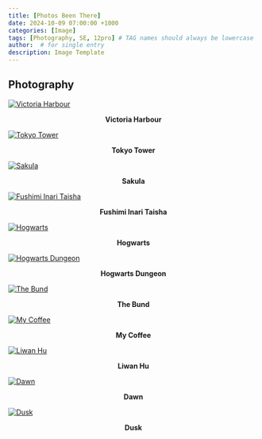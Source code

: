 ```yaml
---
title: [Photos Been There]
date: 2024-10-09 07:00:00 +1000
categories: [Image]
tags: [Photography, SE, 12pro] # TAG names should always be lowercase
author:  # for single entry
description: Image Template
---
```


## Photography
<div class="pswp-gallery" id="my-gallery">
  <a href="/assets/img/Photography/01.JPG">
    <img src="/assets/img/Photography/01.JPG" alt="Victoria Harbour">
  </a>
  <p style="text-align: center;"><b>Victoria Harbour</b></p>
  <a href="/assets/img/Photography/02.JPG">
    <img src="/assets/img/Photography/02.JPG" alt="Tokyo Tower">
  </a>
  <p style="text-align: center;"><b>Tokyo Tower</b></p>
  <a href="/assets/img/Photography/03.JPG">
    <img src="/assets/img/Photography/03.JPG" alt="Sakula">
  </a>
  <p style="text-align: center;"><b>Sakula</b></p>
  <a href="/assets/img/Photography/04.JPG">
    <img src="/assets/img/Photography/04.JPG" alt="Fushimi Inari Taisha">
  </a>
  <p style="text-align: center;"><b>Fushimi Inari Taisha</b></p>
  <a href="/assets/img/Photography/05.JPG">
    <img src="/assets/img/Photography/05.JPG" alt="Hogwarts">
  </a>
  <p style="text-align: center;"><b>Hogwarts</b></p>
  <a href="/assets/img/Photography/06.JPG">
    <img src="/assets/img/Photography/06.JPG" alt="Hogwarts Dungeon">
  </a>
  <p style="text-align: center;"><b>Hogwarts Dungeon</b></p>
  <a href="/assets/img/Photography/07.JPG">
    <img src="/assets/img/Photography/07.JPG" alt="The Bund">
  </a>
  <p style="text-align: center;"><b>The Bund</b></p>
  <a href="/assets/img/Photography/08.jpg">
    <img src="/assets/img/Photography/08.jpg" alt="My Coffee">
  </a>
  <p style="text-align: center;"><b>My Coffee</b></p>
  <a href="/assets/img/Photography/09.jpg">
    <img src="/assets/img/Photography/09.jpg" alt="Liwan Hu">
  </a>
  <p style="text-align: center;"><b>Liwan Hu</b></p>
  <a href="/assets/img/Photography/10.jpg">
    <img src="/assets/img/Photography/10.jpg" alt="Dawn">
  </a>
  <p style="text-align: center;"><b>Dawn</b></p>
  <a href="/assets/img/Photography/11.jpg">
    <img src="/assets/img/Photography/11.jpg" alt="Dusk">
  </a>
  <p style="text-align: center;"><b>Dusk</b></p>
</div>
